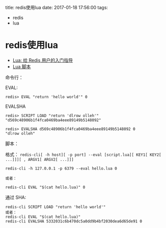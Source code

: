 title: redis使用lua
date: 2017-01-18 17:56:00
tags:
- redis
- lua

# redis使用lua

* [Lua: 给 Redis 用户的入门指导](https://www.oschina.net/translate/intro-to-lua-for-redis-programmers)
* [Lua 脚本](http://redisbook.readthedocs.io/en/latest/feature/scripting.html)

命令行：


EVAL:

```
redis> EVAL "return 'hello world'" 0

```

EVALSHA

```
redis> SCRIPT LOAD "return 'dlrow olleh'"
"d569c48906b1f4fca0469ba4eee89149b5148092"

redis> EVALSHA d569c48906b1f4fca0469ba4eee89149b5148092 0
"dlrow olleh"
```

脚本：

格式： `redis-cli[ -h host][ -p port] --eval [script.lua][ KEY1[ KEY2[ ...]]][ , ARGV1[ ARGV2[ ...]]]`

```
redis-cli -h 127.0.0.1 -p 6379 --eval hello.lua 0

或者：

redis-cli EVAL "$(cat hello.lua)" 0
```

通过 SHA:

```
redis-cli SCRIPT LOAD "return 'hello world'"
或者：
redis-cli EVAL "$(cat hello.lua)" 
redis-cli EVALSHA 5332031c6b470dc5a0dd9b4bf2030dea6d65de91 0
```
